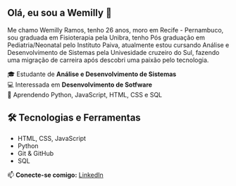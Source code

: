 ## Olá, eu sou a Wemilly 👋

Me chamo Wemilly Ramos, tenho 26 anos, moro em Recife - Pernambuco, sou graduada em Fisioterapia pela Unibra, tenho Pós graduação em Pediatria/Neonatal pelo Instituto Paiva, atualmente estou cursando Análise e Desenvolvimento de Sistemas pela Univesidade cruzeiro do Sul, fazendo uma migração de carreira após descobri uma paixão pelo tecnologia.

🎓 Estudante de **Análise e Desenvolvimento de Sistemas**  
💻 Interessada em **Desenvolvimento de Sotfware**  
🚀 Aprendendo Python, JavaScript, HTML, CSS e SQL

## 🛠 Tecnologias e Ferramentas
- HTML, CSS, JavaScript
- Python
- Git & GitHub
- SQL


📫 **Conecte-se comigo:** [LinkedIn](https://www.linkedin.com/in/wemillyramos)

